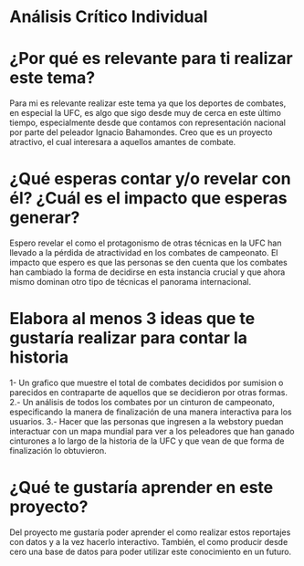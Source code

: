 # Análisis Crítico Individual
# ¿Por qué es relevante para ti realizar este tema?
Para mi es relevante realizar este tema ya que los deportes de combates, en especial la UFC, es algo que sigo desde muy de cerca en este último tiempo, especialmente desde que contamos con representación nacional por parte del peleador Ignacio Bahamondes. Creo que es un proyecto atractivo, el cual interesara a aquellos amantes de combate.
# ¿Qué esperas contar y/o revelar con él? ¿Cuál es el impacto que esperas generar?
Espero revelar el como el protagonismo de otras técnicas en la UFC han llevado a la pérdida de atractividad en los combates de campeonato. El impacto que espero es que las personas se den cuenta que los combates han cambiado la forma de decidirse en esta instancia crucial y que ahora mismo dominan otro tipo de técnicas el panorama internacional. 
# Elabora al menos 3 ideas que te gustaría realizar para contar la historia
1- Un grafico que muestre el total de combates decididos por sumision o parecidos en contraparte de aquellos que se decidieron por otras formas. 
2.- Un análisis de todos los combates por un cinturon de campeonato, especificando la manera de finalización de una manera interactiva para los usuarios.
3.- Hacer que las personas que ingresen a la webstory puedan interactuar con un mapa mundial para ver a los peleadores que han ganado cinturones a lo largo de la historia de la UFC y que vean de que forma de finalización lo obtuvieron.
# ¿Qué te gustaría aprender en este proyecto?
Del proyecto me gustaría poder aprender el como realizar estos reportajes con datos y a la vez hacerlo interactivo. También, el como producir desde cero una base de datos para poder utilizar este conocimiento en un futuro.